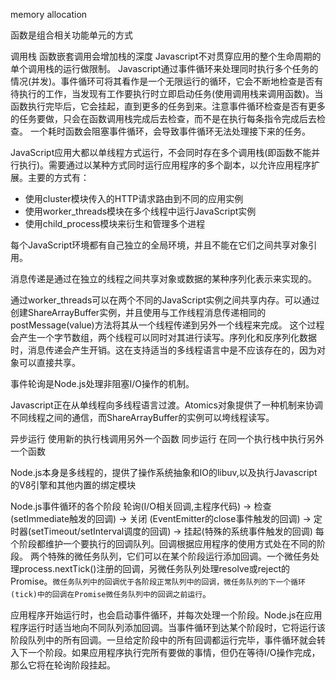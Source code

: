 memory allocation

函数是组合相关功能单元的方式

调用栈 函数嵌套调用会增加栈的深度
Javascript不对贯穿应用的整个生命周期的单个调用栈的运行做限制。
Javascript通过事件循环来处理同时执行多个任务的情况(并发)。事件循环可将其看作是一个无限运行的循环，它会不断地检查是否有待执行的工作，当发现有工作要执行时立即启动任务(使用调用栈来调用函数)。当函数执行完毕后，它会挂起，直到更多的任务到来。注意事件循环检查是否有更多的任务要做，只会在函数调用栈完成后去检查，而不是在执行每条指令完成后去检查。
一个耗时函数会阻塞事件循环，会导致事件循环无法处理接下来的任务。

JavaScript应用大都以单线程方式运行，不会同时存在多个调用栈(即函数不能并行执行)。需要通过以某种方式同时运行应用程序的多个副本，以允许应用程序扩展。主要的方式有：

- 使用cluster模块传入的HTTP请求路由到不同的应用实例
- 使用worker_threads模块在多个线程中运行JavaScript实例
- 使用child_process模块来衍生和管理多个进程

每个JavaScript环境都有自己独立的全局环境，并且不能在它们之间共享对象引用。

消息传递是通过在独立的线程之间共享对象或数据的某种序列化表示来实现的。

通过worker_threads可以在两个不同的JavaScript实例之间共享内存。可以通过创建ShareArrayBuffer实例，并且使用与工作线程消息传递相同的postMessage(value)方法将其从一个线程传递到另外一个线程来完成。
这个过程会产生一个字节数组，两个线程可以同时对其进行读写。序列化和反序列化数据时，消息传递会产生开销。这在支持适当的多线程语言中是不应该存在的，因为对象可以直接共享。

事件轮询是Node.js处理非阻塞I/O操作的机制。

Javascript正在从单线程向多线程语言过渡。Atomics对象提供了一种机制来协调不同线程之间的通信，而ShareArrayBuffer的实例可以垮线程读写。

异步运行 使用新的执行栈调用另外一个函数
同步运行 在同一个执行栈中执行另外一个函数

Node.js本身是多线程的，提供了操作系统抽象和IO的libuv,以及执行Javascript的V8引擎和其他内置的绑定模块

Node.js事件循环的各个阶段
轮询(I/O相关回调,主程序代码) -> 检查(setImmediate触发的回调) -> 关闭 (EventEmitter的close事件触发的回调) -> 定时器(setTimeout/setInterval调度的回调) -> 挂起(特殊的系统事件触发的回调)
每个阶段都维护一个要执行的回调队列。回调根据应用程序的使用方式处在不同的阶段。
两个特殊的微任务队列，它们可以在某个阶段运行添加回调。一个微任务处理process.nextTick()注册的回调，另微任务队列处理resolve或reject的Promise。`微任务队列中的回调优于各阶段正常队列中的回调，微任务队列的下一个循环(tick)中的回调在Promise微任务队列中的回调之前运行`。

应用程序开始运行时，也会启动事件循环，并每次处理一个阶段。Node.js在应用程序运行时适当地向不同队列添加回调。当事件循环到达某个阶段时，它将运行该阶段队列中的所有回调。一旦给定阶段中的所有回调都运行完毕，事件循环就会转入下一个阶段。如果应用程序执行完所有要做的事情，但仍在等待I/O操作完成，那么它将在轮询阶段挂起。
